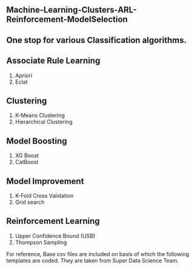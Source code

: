 ## Machine-Learning-Clusters-ARL-Reinforcement-ModelSelection

## One stop for various Classification algorithms.

## Associate Rule Learning
  1. Apriori
  2. Eclat
  
## Clustering
  1. K-Means Clustering
  2. Hierarchical Clustering

## Model Boosting
  1. XG Boost
  2. CatBoost

## Model Improvement
  1. K-Fold Cross Validation
  2. Grid search

## Reinforcement Learning
  1. Upper Confidence Bound (USB)
  2. Thompson Sampling



For reference, Base csv files are included on basis of which the following templates are coded. They are taken from Super Data Science Team.
